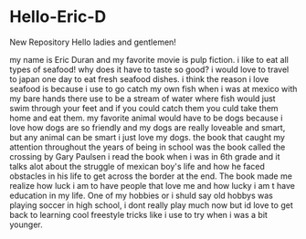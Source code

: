 # Hello-Eric-D
New Repository
Hello ladies and gentlemen!

my name is Eric Duran and my favorite movie is pulp fiction.
i like to eat all types of seafood! why does it have to taste so good?
i would love to travel to japan one day to eat fresh seafood dishes.
i think the reason i love seafood is because i use to go catch my own fish when i was at mexico with my bare hands there use to be a stream of water where fish would just swim through your feet and if you could catch them you culd take them home and eat them.
my favorite animal would have to be dogs because i love how dogs are so friendly and my dogs are really loveable and smart, but any animal can be smart i just love my dogs.
the book that caught my attention throughout the years of being in school was the book called the crossing by Gary Paulsen i read the book when i was in 6th grade and it talks alot about the struggle of mexican boy's life and how he faced obstacles in his life to get across the border at the end. The book made me realize how luck i am to have people that love me and how lucky i am t have education in my life.
One of my hobbies or i shuld say old hobbys was playing soccer in high school, i dont really play much now but id love to get back to learning cool freestyle tricks like i use to try when i was a bit younger.
